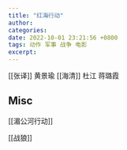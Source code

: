 ```yaml
---
title: "红海行动"
author: 
categories: 
date: 2022-10-01 23:21:56 +0800
tags: 动作 军事 战争 电影
excerpt: 
---
```



[[张译]]
黄景瑜
[[海清]]
杜江
蒋璐霞



## Misc

[[湄公河行动]]

[[战狼]]


